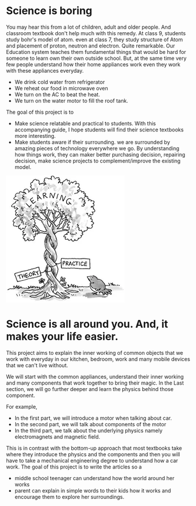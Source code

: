# Science is boring
You may hear this from a lot of children, adult and older people. And classroom textbook don't help much with this remedy. At class 9, students study bohr's model of atom. even at class 7, they study structure of Atom and placement of proton, neutron and electron. Quite remarkable. Our Education system teaches them fundamental things that would be hard for someone to learn own their own outside school. But, at the same time very few people understand how their home appliances work even they work with these appliances everyday. 

- We drink cold water from refrigerator 
- We reheat our food in microwave oven 
- We turn on the AC to beat the heat. 
- We turn on the water motor to fill the roof tank. 
 
 The goal of this project is to 
 - Make science relatable and practical to students. With this accompanying guide, I hope students will find their science textbooks more interesting.
 - Make students aware if their surrounding. we are surrounded by amazing pieces of technology everywhere we go. By understanding how things work, they can maker better purchasing decision, repairing decision, make science projects to complement/improve the existing model. 

![](./theoretical_practical.webp)

 # Science is all around you. And, it makes your life easier.
 This project aims to explain the inner working of common objects that we work with everyday in our kitchen, bedroom, work and many mobile devices that we can't live without. 

 We will start with the common appliances, understand their inner working and many components that work together to bring their magic. In the Last section, we will go further deeper and learn the physics behind those component. 

 For example, 
 - In the first part, we will introduce a motor when talking about car. 
 - In the second part, we will talk about components of the motor 
 - In the third part, we talk about the underlying physics namely electromagnets and magnetic field. 

 This is in contrast with the bottom-up approach that most textbooks take where they introduce the physics and the components and then you will have to take a mechanical engineering degree to understand how a car work. The goal of this project is to write the articles so a 
 - middle school teenager can understand how the world around her works 
 - parent can explain in simple words to their kids how it works and encourage them to explore her surroundings. 

